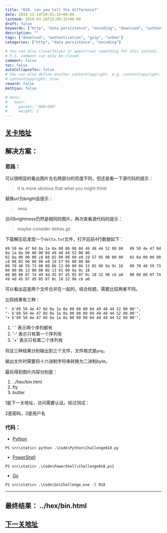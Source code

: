 ```yaml
---
title: "018. can you tell the difference?"
date: 2018-12-14T20:01:15+08:00
lastmod: 2019-03-18T15:09:15+08:00
draft: false
keywords: ["http", "data persistence", "encoding", "download", "authentication", "gzip", "unhex"]
description: ""
tags: ["download", "authentication", "gzip", "unhex"]
categories: ["http", "data persistence", "encoding"]

# You can also close(false) or open(true) something for this content.
# P.S. comment can only be closed
comment: false
toc: false
autoCollapseToc: false
# You can also define another contentCopyright. e.g. contentCopyright: "This is another copyright."
# contentCopyright: true
reward: false
mathjax: false

# menu:
#   main:
#     parent: "000~009"
#     weight: 1
---
```


## [关卡地址][1]

## 解决方案：

### 思路：

可以很明显的看出图片左右两部分的亮度不同，但还是看一下源代码的提示：

>it is more obvious that what you might think

替换url为bright会提示：

>ness

访问brightness仍然是相同的图片，再次查看源代码的提示：

>maybe consider deltas.gz

下载解压后发现一个`delta.txt`文件，打开后前4行数据如下：

```
89 50 4e 47 0d 0a 1a 0a 00 00 00 0d 49 48 44 52 00 00   89 50 4e 47 0d 0a 1a 0a 00 00 00 0d 49 48 44 52 00 00
02 8a 00 00 00 c8 08 02 00 00 00 e0 19 57 95 00 00 00   02 8a 00 00 00 c8 08 02 00 00 00 e0 19 57 95 00 00 00
09 70 48 59 73 00 00 0b 13 00 00 0b 13 01 00 9a 9c 18   09 70 48 59 73 00 00 0b 13 00 00 0b 13 01 00 9a 9c 18
00 00 00 07 74 49 4d 45 07 d5 05 07 0c 18 32 98 c6 a0   00 00 00 07 74 49 4d 45 07 d5 05 07 0c 18 32 98 c6 a0
```

可以看出这是两个文件合并在一起的，结合标题，需要比较两者不同。

比较结果有三种：

```
"  b'89 50 4e 47 0d 0a 1a 0a 00 00 00 0d 49 48 44 52 00 00'",
"- b'89 50 4e 47 0d 0a 1a 0a 00 00 00 0d 49 48 44 52 00 00'",
"+ b'89 50 4e 47 0d 0a 1a 0a 00 00 00 0d 49 48 44 52 00 00'",
```

1. ' ' 表示两个序列都有
2. '-' 表示只有第一个序列有
3. '+' 表示只有第二个序列有

将这三种结果分别输出到三个文件，文件格式是`png`。

输出文件时需要将十六进制字符串转换为二进制byte。

最后得到图片内容分别是：

1. ../hex/bin.html
2. fly
3. butter

1是下一关地址，访问需要认证。经过测试：

2是密码，3是用户名

### 代码：

* [Python][2]

```
PS src\static> python .\Code\Python\Challenge018.py
```

* [PowerShell][3]

```
PS src\static> .\Code\PowerShell\Challenge018.ps1
```

* [Go][4]

```
PS src\static> .\Code\Go\Challenge.exe -l 018
```

---
## 最终结果： ../hex/bin.html

## [下一关地址][5]

[1]: http://www.pythonchallenge.com/pc/return/balloons.html
[2]: /Code/Python/Challenge018.py "点我查看源码"
[3]: /Code/PowerShell/Challenge018.ps1 "点我查看源码"
[4]: /Code/Go/Challenge018.go "点我查看源码"
[5]: http://www.pythonchallenge.com/pc/hex/bin.html
